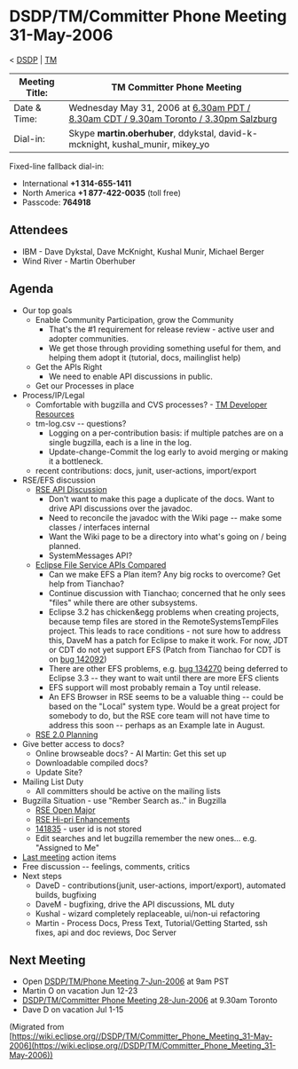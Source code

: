 

DSDP/TM/Committer Phone Meeting 31-May-2006
===========================================

< [DSDP](https://wiki.eclipse.org/DSDP "DSDP")‎ | [TM](./TM "DSDP/TM")

| Meeting Title: | **TM Committer Phone Meeting** |
| --- | --- |
| Date & Time: | Wednesday May 31, 2006 at [6.30am PDT / 8.30am CDT / 9.30am Toronto / 3.30pm Salzburg](http://www.timeanddate.com/worldclock/meetingdetails.html?year=2006&month=5&day=31&hour=13&min=30&sec=0&p1=223&p2=250&p3=421&p4=224) |
| Dial-in: | Skype **martin.oberhuber**, ddykstal, david-k-mcknight, kushal\_munir, mikey\_yo |

Fixed-line fallback dial-in:

*   International **+1 314-655-1411**
*   North America **+1 877-422-0035** (toll free)
*   Passcode: **764918**

Attendees
---------

*   IBM - Dave Dykstal, Dave McKnight, Kushal Munir, Michael Berger
*   Wind River - Martin Oberhuber

Agenda
------

*   Our top goals
    *   Enable Community Participation, grow the Community
        *   That's the #1 requirement for release review - active user and adopter communities.
        *   We get those through providing something useful for them, and helping them adopt it (tutorial, docs, mailinglist help)
    *   Get the APIs Right
        *   We need to enable API discussions in public.
    *   Get our Processes in place
*   Process/IP/Legal
    *   Comfortable with bugzilla and CVS processes? - [TM Developer Resources](https://www.eclipse.org/dsdp/tm/development/index.php)
    *   tm-log.csv -- questions?
        *   Logging on a per-contribution basis: if multiple patches are on a single bugzilla, each is a line in the log.
        *   Update-change-Commit the log early to avoid merging or making it a bottleneck.
    *   recent contributions: docs, junit, user-actions, import/export
*   RSE/EFS discussion
    *   [RSE API Discussion](./RSE_API_Discussion "RSE API Discussion")
        *   Don't want to make this page a duplicate of the docs. Want to drive API discussions over the javadoc.
        *   Need to reconcile the javadoc with the Wiki page -- make some classes / interfaces internal
        *   Want the Wiki page to be a directory into what's going on / being planned.
        *   SystemMessages API?
    *   [Eclipse File Service APIs Compared](./Eclipse_File_Service_APIs_Compared "Eclipse File Service APIs Compared")
        *   Can we make EFS a Plan item? Any big rocks to overcome? Get help from Tianchao?
        *   Continue discussion with Tianchao; concerned that he only sees "files" while there are other subsystems.
        *   Eclipse 3.2 has chicken&egg problems when creating projects, because temp files are stored in the RemoteSystemsTempFiles project. This leads to race conditions - not sure how to address this, DaveM has a patch for Eclipse to make it work. For now, JDT or CDT do not yet support EFS (Patch from Tianchao for CDT is on [bug 142092](https://bugs.eclipse.org/bugs/show_bug.cgi?id=142092))
        *   There are other EFS problems, e.g. [bug 134270](https://bugs.eclipse.org/bugs/show_bug.cgi?id=134270) being deferred to Eclipse 3.3 -- they want to wait until there are more EFS clients
        *   EFS support will most probably remain a Toy until release.
        *   An EFS Browser in RSE seems to be a valuable thing -- could be based on the "Local" system type. Would be a great project for somebody to do, but the RSE core team will not have time to address this soon -- perhaps as an Example late in August.
    *   [RSE 2.0 Planning](./RSE_2.0_Planning "RSE 2.0 Planning")
*   Give better access to docs?
    *   Online browseable docs? - AI Martin: Get this set up
    *   Downloadable compiled docs?
    *   Update Site?
*   Mailing List Duty
    *   All committers should be active on the mailing lists
*   Bugzilla Situation - use "Rember Search as.." in Bugzilla
    *   [RSE Open Major](https://bugs.eclipse.org/bugs/buglist.cgi?query_format=advanced&classification=DSDP&product=Target+Management&component=RSE&bug_status=UNCONFIRMED&bug_status=NEW&bug_status=ASSIGNED&bug_status=REOPENED&bug_severity=blocker&bug_severity=critical&bug_severity=major&cmdtype=doit)
    *   [RSE Hi-pri Enhancements](https://bugs.eclipse.org/bugs/buglist.cgi?query_format=advanced&classification=DSDP&product=Target+Management&component=RSE&bug_status=UNCONFIRMED&bug_status=NEW&bug_status=ASSIGNED&bug_status=REOPENED&bug_severity=enhancement&priority=P1&priority=P2&cmdtype=doit)
    *   [141835](https://bugs.eclipse.org/bugs/show_bug.cgi?id=141835) \- user id is not stored
    *   Edit searches and let bugzilla remember the new ones... e.g. "Assigned to Me"
*   [Last meeting](./Committer_Phone_Meeting_23-May-2006 "DSDP/TM/Committer Phone Meeting 23-May-2006") action items
*   Free discussion -- feelings, comments, critics
*   Next steps
    *   DaveD - contributions(junit, user-actions, import/export), automated builds, bugfixing
    *   DaveM - bugfixing, drive the API discussions, ML duty
    *   Kushal - wizard completely replaceable, ui/non-ui refactoring
    *   Martin - Process Docs, Press Text, Tutorial/Getting Started, ssh fixes, api and doc reviews, Doc Server

Next Meeting
------------

*   Open [DSDP/TM/Phone Meeting 7-Jun-2006](./Phone_Meeting_7-Jun-2006 "DSDP/TM/Phone Meeting 7-Jun-2006") at 9am PST
*   Martin O on vacation Jun 12-23
*   [DSDP/TM/Committer Phone Meeting 28-Jun-2006](./Committer_Phone_Meeting_28-Jun-2006 "DSDP/TM/Committer Phone Meeting 28-Jun-2006") at 9.30am Toronto
*   Dave D on vacation Jul 1-15


(Migrated from [https://wiki.eclipse.org//DSDP/TM/Committer_Phone_Meeting_31-May-2006](https://wiki.eclipse.org//DSDP/TM/Committer_Phone_Meeting_31-May-2006))